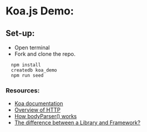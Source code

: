 # Koa.js Demo:

## Set-up:
- Open terminal 
- Fork and clone the repo.
```
  npm install
  createdb koa_demo
  npm run seed
```

### Resources:
  - [Koa documentation](https://koajs.com/)
  - [Overview of HTTP](https://developer.mozilla.org/en-US/docs/Web/HTTP/Overview)
  - [How bodyParser() works](https://medium.com/@adamzerner/how-bodyparser-works-247897a93b90)
  - [The difference between a Library and Framework?](https://www.freecodecamp.org/news/the-difference-between-a-framework-and-a-library-bd133054023f/)